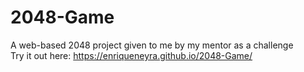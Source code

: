 # 2048-Game
A web-based 2048 project given to me by my mentor as a challenge  
Try it out here: https://enriqueneyra.github.io/2048-Game/
